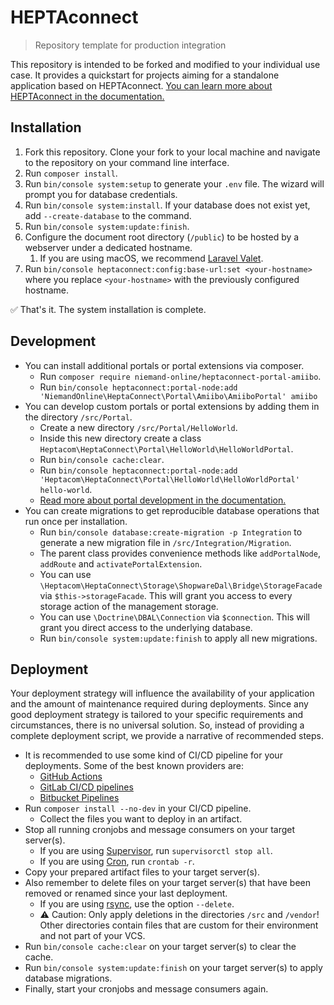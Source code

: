 # HEPTAconnect

> Repository template for production integration

This repository is intended to be forked and modified to your individual use case.
It provides a quickstart for projects aiming for a standalone application based on HEPTAconnect.
[You can learn more about HEPTAconnect in the documentation.](https://heptaconnect.io/guides/integrator/)

## Installation

1. Fork this repository. Clone your fork to your local machine and navigate to the repository on your command line interface.
2. Run `composer install`.
3. Run `bin/console system:setup` to generate your `.env` file. The wizard will prompt you for database credentials.
4. Run `bin/console system:install`. If your database does not exist yet, add `--create-database` to the command.
5. Run `bin/console system:update:finish`.
6. Configure the document root directory (`/public`) to be hosted by a webserver under a dedicated hostname.
    1. If you are using macOS, we recommend [Laravel Valet](https://laravel.com/docs/9.x/valet).
7. Run `bin/console heptaconnect:config:base-url:set <your-hostname>` where you replace `<your-hostname>` with the previously configured hostname.

✅ That's it. The system installation is complete.

## Development

* You can install additional portals or portal extensions via composer.
    * Run `composer require niemand-online/heptaconnect-portal-amiibo`.
    * Run `bin/console heptaconnect:portal-node:add 'NiemandOnline\HeptaConnect\Portal\Amiibo\AmiiboPortal' amiibo`
* You can develop custom portals or portal extensions by adding them in the directory `/src/Portal`.
    * Create a new directory `/src/Portal/HelloWorld`.
    * Inside this new directory create a class `Heptacom\HeptaConnect\Portal\HelloWorld\HelloWorldPortal`.
    * Run `bin/console cache:clear`.
    * Run `bin/console heptaconnect:portal-node:add 'Heptacom\HeptaConnect\Portal\HelloWorld\HelloWorldPortal' hello-world`.
    * [Read more about portal development in the documentation.](https://heptaconnect.io/guides/portal-developer/)
* You can create migrations to get reproducible database operations that run once per installation.
    * Run `bin/console database:create-migration -p Integration` to generate a new migration file in `/src/Integration/Migration`.
    * The parent class provides convenience methods like `addPortalNode`, `addRoute` and `activatePortalExtension`.
    * You can use `\Heptacom\HeptaConnect\Storage\ShopwareDal\Bridge\StorageFacade` via `$this->storageFacade`. This will grant you access to every storage action of the management storage.
    * You can use `\Doctrine\DBAL\Connection` via `$connection`. This will grant you direct access to the underlying database.
    * Run `bin/console system:update:finish` to apply all new migrations.

## Deployment

Your deployment strategy will influence the availability of your application and the amount of maintenance required during deployments.
Since any good deployment strategy is tailored to your specific requirements and circumstances, there is no universal solution.
So, instead of providing a complete deployment script, we provide a narrative of recommended steps.

* It is recommended to use some kind of CI/CD pipeline for your deployments. Some of the best known providers are:
    * [GitHub Actions](https://github.com/features/actions)
    * [GitLab CI/CD pipelines](https://docs.gitlab.com/ee/ci/pipelines/)
    * [Bitbucket Pipelines](https://bitbucket.org/product/features/pipelines)
* Run `composer install --no-dev` in your CI/CD pipeline.
    * Collect the files you want to deploy in an artifact.
* Stop all running cronjobs and message consumers on your target server(s).
    * If you are using [Supervisor](http://supervisord.org/), run `supervisorctl stop all`.
    * If you are using [Cron](https://de.wikipedia.org/wiki/Cron), run `crontab -r`.
* Copy your prepared artifact files to your target server(s).
* Also remember to delete files on your target server(s) that have been removed or renamed since your last deployment.
    * If you are using [rsync](https://rsync.samba.org/), use the option `--delete`.
    * ⚠️ Caution: Only apply deletions in the directories `/src` and `/vendor`! Other directories contain files that are custom for their environment and not part of your VCS.
* Run `bin/console cache:clear` on your target server(s) to clear the cache.
* Run `bin/console system:update:finish` on your target server(s) to apply database migrations.
* Finally, start your cronjobs and message consumers again.
